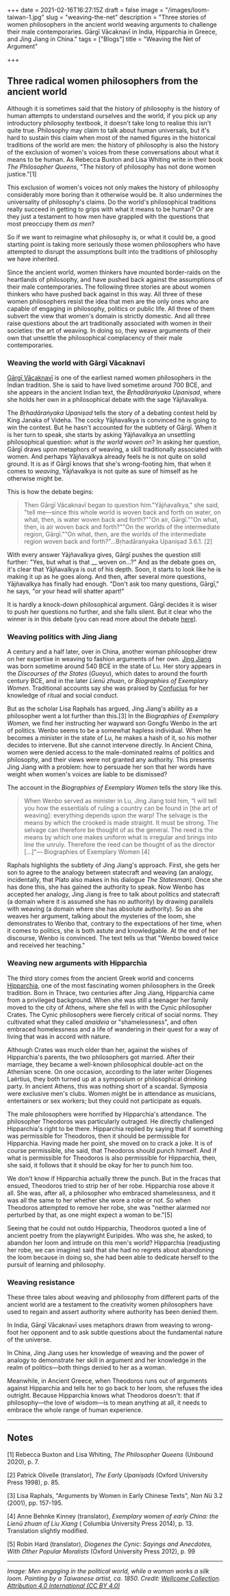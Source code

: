 +++
date = 2021-02-16T16:27:15Z
draft = false
image = "/images/loom-taiwan-1.jpg"
slug = "weaving-the-net"
description = "Three stories of women philosophers in the ancient world weaving arguments to challenge their male contemporaries. Gārgī Vācaknavī in India, Hipparchia in Greece, and Jing Jiang in China."
tags = ["Blogs"]
title = "Weaving the Net of Argument"

+++


## Three radical women philosophers from the ancient world

Although it is sometimes said that the history of philosophy is the history of human attempts to understand ourselves and the world, if you pick up any introductory philosophy textbook, it doesn't take long to realise this isn't quite true. Philosophy may claim to talk about human universals, but it's hard to sustain this claim when most of the named figures in the historical traditions of the world are men: the history of philosophy is also the history of the exclusion of women's voices from these conversations about what it means to be human. As Rebecca Buxton and Lisa Whiting write in their book _The Philosopher Queens_, "The history of philosophy has not done women justice."[1]

This exclusion of women's voices not only makes the history of philosophy considerably more boring than it otherwise would be. It also undermines the universality of philosophy's claims. Do the world's philosophical traditions really succeed in getting to grips with what it means to be human? Or are they just a testament to how men have grappled with the questions that most preoccupy them _as men_?

So if we want to reimagine what philosophy is, or what it could be, a good starting point is taking more seriously those women philosophers who have attempted to disrupt the assumptions built into the traditions of philosophy we have inherited.

Since the ancient world, women thinkers have mounted border-raids on the heartlands of philosophy, and have pushed back against the assumptions of their male contemporaries. The following three stories are about women thinkers who have pushed back against in this way. All three of these women philosophers resist the idea that men are the only ones who are capable of engaging in philosophy, politics or public life. All three of them subvert the view that women's domain is strictly domestic. And all three raise questions about the art traditionally associated with women in their societies: the art of weaving. In doing so, they weave arguments of their own that unsettle the philosophical complacency of their male contemporaries.

### Weaving the world with Gārgī Vācaknavī

[Gārgī Vācaknavī](/gargi) is one of the earliest named women philosophers in the Indian tradition. She is said to have lived sometime around 700 BCE, and she appears in the ancient Indian text, the _Bṛhadāraṅyaka Upaniṣad_, where she holds her own in a philosophical debate with the sage Yājñavalkya.

The _Bṛhadāraṅyaka Upaniṣad_ tells the story of a debating contest held by King Janaka of Videha. The cocky Yājñavalkya is convinced he is going to win the contest. But he hasn't accounted for the subtlety of Gārgī. When it is her turn to speak, she starts by asking Yājñavalkya an unsettling philosophical question: _what is the world woven on_? In asking her question, Gārgī draws upon metaphors of weaving, a skill traditionally associated with women. And perhaps Yājñavalkya already feels he is not quite on solid ground. It is as if Gārgī knows that she's wrong-footing him, that when it comes to _weaving_, Yājñavalkya is not quite as sure of himself as he otherwise might be.

This is how the debate begins:

> Then Gārgī Vācaknavī began to question him."Yājñavalkya," she said, "tell me—since this whole world is woven back and forth on water, on what, then, is water woven back and forth?""On air, Gārgī.""On what, then, is air woven back and forth?""On the worlds of the intermediate region, Gārgī.""On what, then, are the worlds of the intermediate region woven back and forth?"...Bṛhadāraṅyaka Upaniṣad 3.6.1. [2]

With every answer Yājñavalkya gives, Gārgī pushes the question still further: "Yes, but what is that __ woven on...?" And as the debate goes on, it's clear that Yājñavalkya is out of his depth. Soon, it starts to look like he is making it up as he goes along. And then, after several more questions, Yājñavalkya has finally had enough. "Don't ask too many questions, Gārgī," he says, "or your head will shatter apart!"

It is hardly a knock-down philosophical argument. Gārgī decides it is wiser to push her questions no further, and she falls silent. But it clear who the winner is in this debate (you can read more about the debate [here](/gargi)).

### Weaving politics with Jing Jiang

A century and a half later, over in China, another woman philosopher drew on her expertise in weaving to fashion arguments of her own. [Jing Jiang](/jing-jiang) was born sometime around 540 BCE in the state of Lu. Her story appears in the _Discourses of the States_ (_Guoyu_), which dates to around the fourth century BCE, and in the later _Lienü zhuan_, or _Biographies of Exemplary Women_. Traditional accounts say she was praised by [Confucius](/confucius) for her knowledge of ritual and social conduct.

But as the scholar Lisa Raphals has argued, Jing Jiang's ability as a philosopher went a lot further than this.[3] In the _Biographies of Exemplary Women_, we find her instructing her wayward son Gongfu Wenbo in the art of politics. Wenbo seems to be a somewhat hapless individual. When he becomes a minister in the state of Lu, he makes a hash of it, so his mother decides to intervene. But she cannot intervene directly. In Ancient China, women were denied access to the male-dominated realms of politics and philosophy, and their views were not granted any authority. This presents Jing Jiang with a problem: how to persuade her son that her words have weight when women's voices are liable to be dismissed?

The account in the _Biographies of Exemplary Women_ tells the story like this.

> When Wenbo served as minister in Lu, Jing Jiang told him, “I will tell you how the essentials of ruling a country can be found in [the art of weaving]: everything depends upon the warp! The selvage is the means by which the crooked is made straight. It must be strong. The selvage can therefore be thought of as the general. The reed is the means by which one makes uniform what is irregular and brings into line the unruly. Therefore the reed can be thought of as the director [...]"— Biographies of Exemplary Women [4]

Raphals highlights the subtlety of Jing Jiang's approach. First, she gets her son to agree to the analogy between statecraft and weaving (an analogy, incidentally, that Plato also makes in his dialogue _The Statesman_). Once she has done this, she has gained the authority to speak. Now Wenbo has accepted her analogy, Jing Jiang is free to talk about politics and statecraft (a domain where it is assumed she has no authority) by drawing parallels with weaving (a domain where she has absolute authority). So as she weaves her argument, talking about the mysteries of the loom, she demonstrates to Wenbo that, contrary to the expectations of her time, when it comes to politics, she is both astute and knowledgable. At the end of her discourse, Wenbo is convinced. The text tells us that "Wenbo bowed twice and received her teaching."

### Weaving new arguments with Hipparchia

The third story comes from the ancient Greek world and concerns [Hipparchia](/hipparchia), one of the most fascinating women philosophers in the Greek tradition. Born in Thrace, two centuries after Jing Jiang, Hipparchia came from a privileged background. When she was still a teenager her family moved to the city of Athens, where she fell in with the Cynic philosopher Crates. The Cynic philosophers were fiercely critical of social norms. They cultivated what they called _anaideia_ or "shamelessness", and often embraced homelessness and a life of wandering in their quest for a way of living that was in accord with nature.

Although Crates was much older than her, against the wishes of Hipparchia's parents, the two philosophers got married. After their marriage, they became a well-known philosophical double-act on the Athenian scene. On one occasion, according to the later writer Diogenes Laërtius, they both turned up at a symposium or philosophical drinking party. In ancient Athens, this was nothing short of a scandal. Symposia were exclusive men's clubs. Women might be in attendance as musicians, entertainers or sex workers; but they could not participate as equals.

The male philosophers were horrified by Hipparchia's attendance. The philosopher Theodoros was particularly outraged. He directly challenged Hipparchia's right to be there. Hipparchia replied by saying that if something was permissible for Theodoros, then it should be permissible for Hipparchia. Having made her point, she moved on to crack a joke. It is of course permissible, she said, that Theodoros should punch himself. And if what is permissible for Theodoros is also permissible for Hipparchia, then, she said, it follows that it should be okay for her to punch him too.

We don't know if Hipparchia actually threw the punch. But in the fracas that ensued, Theodoros tried to strip her of her robe. Hipparchia rose above it all. She was, after all, a philosopher who embraced shamelessness, and it was all the same to her whether she wore a robe or not. So when Theodoros attempted to remove her robe, she was "neither alarmed nor perturbed by that, as one might expect a woman to be."[5]

Seeing that he could not outdo Hipparchia, Theodoros quoted a line of ancient poetry from the playwright Euripides. Who was she, he asked, to abandon her loom and intrude on this men's world? Hipparchia (readjusting her robe, we can imagine) said that she had no regrets about abandoning the loom because in doing so, she had been able to dedicate herself to the pursuit of learning and philosophy.

### Weaving resistance

These three tales about weaving and philosophy from different parts of the ancient world are a testament to the creativity women philosophers have used to regain and assert authority where authority has been denied them.

In India, Gārgī Vācaknavī uses metaphors drawn from weaving to wrong-foot her opponent and to ask subtle questions about the fundamental nature of the universe.

In China, Jing Jiang uses her knowledge of weaving and the power of analogy to demonstrate her skill in argument and her knowledge in the realm of politics—both things denied to her as a woman.

Meanwhile, in Ancient Greece, when Theodoros runs out of arguments against Hipparchia and tells her to go back to her loom, she refuses the idea outright. Because Hipparchia knows what Theodoros doesn't: that if philosophy—the love of wisdom—is to mean anything at all, it needs to embrace the whole range of human experience.

---

## Notes

[1] Rebecca Buxton and Lisa Whiting, _The Philosopher Queens_ (Unbound 2020), p. 7.

[2] Patrick Olivelle (translator), _The Early Upaniṣads_ (Oxford University Press 1998), p. 85.

[3] Lisa Raphals, "Arguments by Women in Early Chinese Texts", _Nan Nü_ 3.2 (2001), pp. 157-195.

[4] Anne Behnke Kinney (translator), _Exemplary women of early China: the Lienü zhuan of Liu Xiang_ ( Columbia University Press 2014), p. 13. Translation slightly modified.

[5] Robin Hard (translator), _Diogenes the Cynic: Sayings and Anecdotes, With Other Popular Moralists_ (Oxford University Press 2012), p. 99

---

_Image: Men engaging in the political world, while a woman works a silk loom. Painting by a Taiwanese artist, ca. 1850. Credit: [Wellcome Collection](https://wellcomecollection.org/works/nw6kaa48). [Attribution 4.0 International (CC BY 4.0)](https://creativecommons.org/licenses/by/4.0/)_




